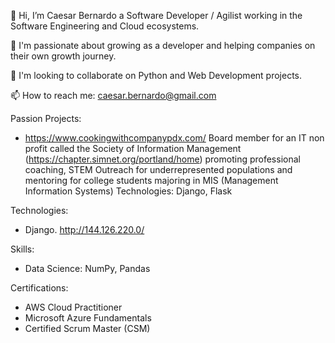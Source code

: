 👋 Hi, I’m Caesar Bernardo a Software Developer / Agilist working in the Software Engineering and Cloud ecosystems.

👀 I'm passionate about growing as a developer and helping companies on their own growth journey. 

💞️ I'm looking to collaborate on Python and Web Development projects.

📫 How to reach me: caesar.bernardo@gmail.com


Passion Projects:

- https://www.cookingwithcompanypdx.com/
Board member for an IT non profit called the Society of Information Management (https://chapter.simnet.org/portland/home) promoting professional coaching, STEM Outreach for underrepresented populations and mentoring for college students majoring in MIS (Management Information Systems)
Technologies: Django, Flask

Technologies:
- Django. http://144.126.220.0/

Skills:
- Data Science: NumPy, Pandas

Certifications:
- AWS Cloud Practitioner 
- Microsoft Azure Fundamentals
- Certified Scrum Master (CSM)
